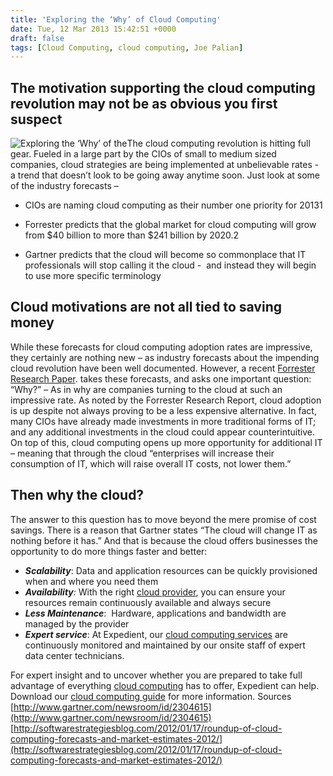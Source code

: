 ```yaml
---
title: 'Exploring the ‘Why’ of Cloud Computing'
date: Tue, 12 Mar 2013 15:42:51 +0000
draft: false
tags: [Cloud Computing, cloud computing, Joe Palian]
---
```


The motivation supporting the cloud computing revolution may not be as obvious you first suspect
------------------------------------------------------------------------------------------------

![Exploring the ‘Why’ of the ](http://blog.expedient.com/wp-content/uploads/2013/03/exped1-300x161.png)The cloud computing revolution is hitting full gear. Fueled in a large part by the CIOs of small to medium sized companies, cloud strategies are being implemented at unbelievable rates - a trend that doesn’t look to be going away anytime soon. Just look at some of the industry forecasts –

*   CIOs are naming cloud computing as their number one priority for 20131

*   Forrester predicts that the global market for cloud computing will grow from $40 billion to more than $241 billion by 2020.2

*   Gartner predicts that the cloud will become so commonplace that IT professionals will stop calling it the cloud -  and instead they will begin to use more specific terminology

Cloud motivations are not all tied to saving money
--------------------------------------------------

While these forecasts for cloud computing adoption rates are impressive, they certainly are nothing new – as industry forecasts about the impending cloud revolution have been well documented. However, a recent [Forrester Research Paper](http://www.gartner.com/DisplayDocument?doc_cd=226469). takes these forecasts, and asks one important question: “Why?” – As in why are companies turning to the cloud at such an impressive rate. As noted by the Forrester Research Report, cloud adoption is up despite not always proving to be a less expensive alternative. In fact, many CIOs have already made investments in more traditional forms of IT; and any additional investments in the cloud could appear counterintuitive. On top of this, cloud computing opens up more opportunity for additional IT – meaning that through the cloud “enterprises will increase their consumption of IT, which will raise overall IT costs, not lower them.”

Then why the cloud?
-------------------

The answer to this question has to move beyond the mere promise of cost savings. There is a reason that Gartner states “The cloud will change IT as nothing before it has.” And that is because the cloud offers businesses the opportunity to do more things faster and better:

*   **_Scalability_**: Data and application resources can be quickly provisioned when and where you need them
*   _**Availability**:_ With the right [cloud provider](https://www.expedient.com/cloud-computing/ "Cloud Computing"), you can ensure your resources remain continuously available and always secure
*   **_Less Maintenance_**:  Hardware, applications and bandwidth are managed by the provider
*   **_Expert service_**: At Expedient, our [cloud computing services](https://www.expedient.com/cloud-computing/ "Cloud Computing") are continuously monitored and maintained by our onsite staff of expert data center technicians.

For expert insight and to uncover whether you are prepared to take full advantage of everything [cloud computing](https://www.expedient.com/cloud-computing/ "Cloud Computing") has to offer, Expedient can help. Download our [cloud computing guide](http://go.expedient.com/l/12902/2012-06-13/vqw2) for more information. Sources [http://www.gartner.com/newsroom/id/2304615](http://www.gartner.com/newsroom/id/2304615) [http://softwarestrategiesblog.com/2012/01/17/roundup-of-cloud-computing-forecasts-and-market-estimates-2012/](http://softwarestrategiesblog.com/2012/01/17/roundup-of-cloud-computing-forecasts-and-market-estimates-2012/)